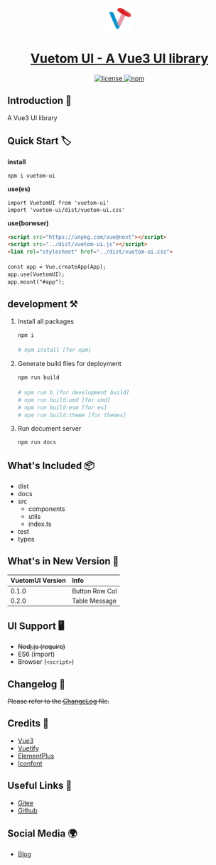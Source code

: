 <p align="center"></p>

<p align="center">
   <a href="https://github.com/lauset/vuetom-ui" target="_blank">
      <img src="docs/public/logo/vuetom-logo.png" alt="vuetom-logo" width="60px" height="auto">
   </a>
</p>

<h1 align="center">
   <a href="https://github.com/lauset/vuetom-ui" target="_blank" align="center">
      Vuetom UI - A Vue3 UI library
   </a>
</h1>

<p align="center">
   <a href="https://github.com/themeselection/materio-vuetify-vuejs-admin-template-free/blob/main/LICENSE">
      <img src="https://img.shields.io/github/license/themeselection/materio-vuetify-vuejs-admin-template-free" alt="license">
   </a>
   <a href="https://www.npmjs.com/package/vitepress-theme-vuetom">
   <img alt="npm" src="https://img.shields.io/npm/v/vuetom-ui"></a>
</p>


## Introduction 📜

A Vue3 UI library

<!-- [View document]() -->

## Quick Start 🏷️

**install**

   ```
   npm i vuetom-ui
   ```

**use(es)**

   ```
   import VuetomUI from 'vuetom-ui'
   import 'vuetom-ui/dist/vuetom-ui.css'
   ```

**use(borwser)**

   ```html
   <script src="https://unpkg.com/vue@next"></script>
   <script src="../dist/vuetom-ui.js"></script>
   <link rel="stylesheet" href="../dist/vuetom-ui.css">

   const app = Vue.createApp(App);
   app.use(VuetomUI);
   app.mount("#app");
   ```

## development ⚒

1. Install all packages

   ```bash
   npm i 

   # npm install [for npm]
   ```

2. Generate build files for deployment

   ```bash
   npm run build

   # npm run b [for development build]
   # npm run build:umd [for umd]
   # npm run build:esm [for es]
   # npm run build:theme [for themes]
   ```

3. Run document server

   ```bash
   npm run docs
   ```

## What's Included 📦

- dist
- docs
- src
  - components 
  - utils
  - index.ts
- test
- types

## What's in New Version 💎

| VuetomUI Version | Info |
| - | :- |
0.1.0 | Button Row Col |
0.2.0 | Table Message |

## UI Support 🖥️

- ~~Nodj.js (require)~~
- ES6 (import)
- Browser (`<script>`)

## Changelog 📆

~~Please refer to the [ChangeLog](ChangeLog.md) file.~~

## Credits 🙏

- [Vue3](https://staging-cn.vuejs.org/)
- [Vuetify](https://vuetifyjs.com/)
- [ElementPlus](https://element-plus.gitee.io/zh-CN/)
- [Iconfont](https://www.iconfont.cn/)


## Useful Links 🔗

- [Gitee](https://gitee.com/lauset/vuetom-ui)
- [Github](https://github.com/lauset/vuetom-ui)


## Social Media 🌍
- [Blog](http://blog.tomhub.com)

